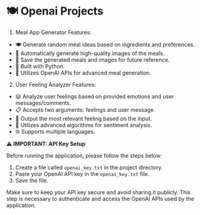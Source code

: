 # 🍽 Openai Projects



1. Meal App Generator
Features:
- 🍽️ Generate random meal ideas based on ingredients and preferences.
- 📸 Automatically generate high-quality images of the meals.
- 💾 Save the generated meals and images for future reference.
- 🐍 Built with Python.
- 🧠 Utilizes OpenAI APIs for advanced meal generation.

2. User Feeling Analyzer
 Features:
- 😃 Analyze user feelings based on provided emotions and user messages/comments.
- 📋 Accepts two arguments: feelings and user message.
- 🎯 Output the most relevant feeling based on the input.
- 🧠 Utilizes advanced algorithms for sentiment analysis.
- 🌐 Supports multiple languages.




⚠️ **IMPORTANT: API Key Setup**

Before running the application, please follow the steps below:

1. Create a file called `openai_key.txt` in the project directory.
2. Paste your OpenAI API key in the `openai_key.txt` file.
3. Save the file.

Make sure to keep your API key secure and avoid sharing it publicly. This step is necessary to authenticate and access the OpenAI APIs used by the application.
